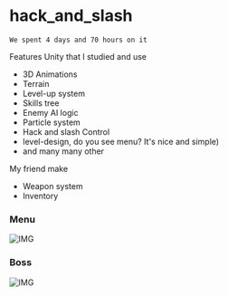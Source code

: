 # hack_and_slash
```
We spent 4 days and 70 hours on it
```
Features Unity that I studied and use
* 3D Animations
* Terrain
* Level-up system
* Skills tree
* Enemy AI logic
* Particle system
* Hack and slash Control
* level-design, do you see menu? It's nice and simple)
* and many many other

My friend make
* Weapon system
* Inventory

### Menu
![IMG](https://raw.githubusercontent.com/liderako/hack_and_slash/master/screenshots/Screen%20Shot%202019-04-20%20at%2012.46.26%20PM.png)

### Boss
![IMG](https://raw.githubusercontent.com/liderako/hack_and_slash/master/screenshots/Screen%20Shot%202019-04-20%20at%2012.48.51%20PM.png)
